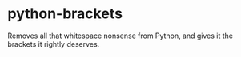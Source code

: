 python-brackets
===============

Removes all that whitespace nonsense from Python, and gives it the brackets it rightly deserves.
